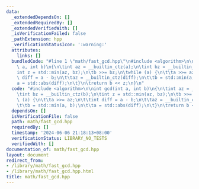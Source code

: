```yaml
---
data:
  _extendedDependsOn: []
  _extendedRequiredBy: []
  _extendedVerifiedWith: []
  _isVerificationFailed: false
  _pathExtension: hpp
  _verificationStatusIcon: ':warning:'
  attributes:
    links: []
  bundledCode: "#line 1 \"math/fast_gcd.hpp\"\n#include <algorithm>\n\nint gcd(int\
    \ a, int b)\n{\n\tint az = __builtin_ctz(a);\n\tint bz = __builtin_ctz(b);\n\t\
    int z = std::min(az, bz);\n\tb >>= bz;\n\twhile (a) {\n\t\ta >>= az;\n\t\tint\
    \ diff = a - b;\n\t\taz = __builtin_ctz(diff);\n\t\tb = std::min(a, b);\n\t\t\
    a = std::abs(diff);\n\t}\n\treturn b << z;\n}\n"
  code: "#include <algorithm>\n\nint gcd(int a, int b)\n{\n\tint az = __builtin_ctz(a);\n\
    \tint bz = __builtin_ctz(b);\n\tint z = std::min(az, bz);\n\tb >>= bz;\n\twhile\
    \ (a) {\n\t\ta >>= az;\n\t\tint diff = a - b;\n\t\taz = __builtin_ctz(diff);\n\
    \t\tb = std::min(a, b);\n\t\ta = std::abs(diff);\n\t}\n\treturn b << z;\n}\n"
  dependsOn: []
  isVerificationFile: false
  path: math/fast_gcd.hpp
  requiredBy: []
  timestamp: '2024-06-06 21:18:13+08:00'
  verificationStatus: LIBRARY_NO_TESTS
  verifiedWith: []
documentation_of: math/fast_gcd.hpp
layout: document
redirect_from:
- /library/math/fast_gcd.hpp
- /library/math/fast_gcd.hpp.html
title: math/fast_gcd.hpp
---
```

